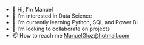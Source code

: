 - 👋 Hi, I’m Manuel
- 👀 I’m interested in Data Science
- 🌱 I’m currently learning Python, SQL and Power BI
- 💞️ I’m looking to collaborate on projects
- 📫 How to reach me ManuelGloz@hotmail.com
